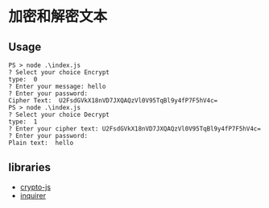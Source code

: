 # 加密和解密文本

## Usage

```
PS > node .\index.js
? Select your choice Encrypt
type:  0
? Enter your message: hello
? Enter your password:
Cipher Text:  U2FsdGVkX18nVD7JXQAQzVl0V95TqBl9y4fP7F5hV4c=
PS > node .\index.js
? Select your choice Decrypt
type:  1
? Enter your cipher text: U2FsdGVkX18nVD7JXQAQzVl0V95TqBl9y4fP7F5hV4c=
? Enter your password:
Plain text:  hello
```

## libraries

- [crypto-js](https://www.npmjs.com/package/crypto-js)
- [inquirer](https://github.com/SBoudrias/Inquirer.js)

